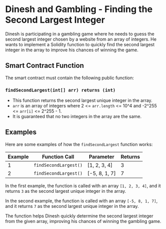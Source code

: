 # Dinesh and Gambling - Finding the Second Largest Integer

Dinesh is participating in a gambling game where he needs to guess the second largest integer chosen by a website from an array of integers. He wants to implement a Solidity function to quickly find the second largest integer in the array to improve his chances of winning the game.

## Smart Contract Function

The smart contract must contain the following public function:

### `findSecondLargest(int[] arr) returns (int)`

- This function returns the second largest unique integer in the array.
- `arr` is an array of integers where 2 <= `arr.length` <= 10^4 and -2^255 <= `arr[i]` <= 2^255 - 1.
- It is guaranteed that no two integers in the array are the same.

## Examples

Here are some examples of how the `findSecondLargest` function works:

| Example | Function Call         | Parameter     | Returns |
| ------- | --------------------- | ------------- | ------- |
| 1       | `findSecondLargest()` | [1, 2, 3, 4]  | 3       |
| 2       | `findSecondLargest()` | [-5, 8, 1, 7] | 7       |

In the first example, the function is called with an array `[1, 2, 3, 4]`, and it returns `3` as the second largest unique integer in the array.

In the second example, the function is called with an array `[-5, 8, 1, 7]`, and it returns `7` as the second largest unique integer in the array.

The function helps Dinesh quickly determine the second largest integer from the given array, improving his chances of winning the gambling game.
